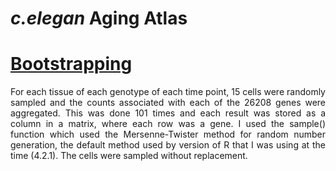 # *c.elegan* Aging Atlas

# [Bootstrapping](https://github.com/ayayron117/Aging_Atlas/blob/main/bootstrap.md)

<div style="text-align: justify"> For each tissue of each genotype of each time point, 15 cells were randomly sampled and the counts associated with each of the 26208 genes were aggregated. This was done 101 times and each result was stored as a column in a matrix, where each row was a gene. I used the sample() function which used the Mersenne-Twister method for random number generation, the default method used by version of R that I was using at the time (4.2.1). The cells were sampled without replacement.  </div>


